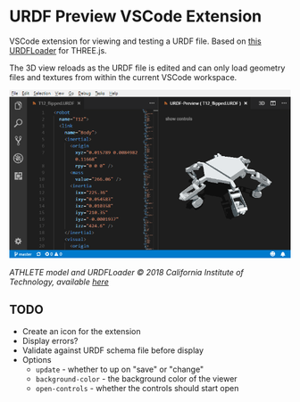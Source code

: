 # URDF Preview VSCode Extension

VSCode extension for viewing and testing a URDF file. Based on [this URDFLoader](https://github.com/gkjohnson/urdf-loaders/) for THREE.js.

The 3D view reloads as the URDF file is edited and can only load geometry files and textures from within the current VSCode workspace.

![preview](./resources/screenshot.png)

_ATHLETE model and URDFLoader © 2018 California Institute of Technology, available [here](https://github.com/gkjohnson/urdf-loaders/)_

## TODO
- Create an icon for the extension
- Display errors?
- Validate against URDF schema file before display
- Options
  - `update` - whether to up on "save" or "change"
  - `background-color` - the background color of the viewer
  - `open-controls` - whether the controls should start open
